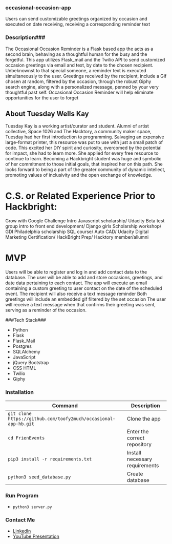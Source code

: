 ### occasional-occasion-app ###

Users can send customizable greetings organized by occasion and executed on date receiving, receiving a corresponding reminder text

### Description###

The Occasional Occasion Reminder is a Flask based app the acts as a second brain,  behaving as a thoughtful human for the busy and the forgetful.  This app utilizes Flask_mail and the Twilio API to send customized occasion greetings via email and text, by date to the chosen recipient.   Unbeknownst to that special someone, a reminder text is executed simultaneously to the user.  Greetings received by the recipient, include a Gif chosen at random, filtered by the occasion,  through the robust Giphy search engine,  along with a personalized message, penned by your very thoughtful past self.    Occasional Occasion Reminder will help eliminate opportunities for the user to forget


## About Tuesday Wells Kay ##
Tuesday Kay is a working artist/curator and student. Alumni of artist collective, Space 1026 and The Hacktory, a community maker space, Tuesday had her first introduction to programming. Salvaging an expensive large-format printer, this resource was put to use with just a small patch of code. This excited her DIY spirit and curiosity, overcomed by the potential for impact, she had to learn more. She applied for every free resource to continue to learn. Becoming a Hackbright student was huge and symbolic of her commitment to those initial goals, that inspired her on this path. She looks forward to being a part of the greater community of dynamic intellect, promoting values of inclusivity and the open exchange of knowledge.

# C.S. or Related Experience Prior to Hackbright: #
Grow with Google Challenge Intro Javascript scholarship/ Udacity Beta test group intro to front end development/ Django girls Scholarship workshop/ GDI Philadelphia scholarship SQL course/ Auto CAD/ Udacity Digital Marketing Certification/ HackBright Prep/ Hacktory member/allumni



# MVP #
Users will be able to register and log in and add contact data to the database.
The user will be able to add and store occasions, greetings, and date data pertaining to each contact.
The app will execute an email containing a  custom greeting to user contact on the date of the scheduled     event.
The recipient will also receive a text message reminder 
Both greetings will include an embedded gif filtered by the set occasion
The user will receive a text message when that confirms their greeting was sent, serving as a reminder of the occasion.


###Tech Stack### 

- Python  
- Flask  
- Flask_Mail  
- Postgres  
- SQLAlchemy  
- JavaScript   
- jQuery Bootstrap 
- CSS HTML 
- Twilio  
- Giphy

### Installation ###


| Command | Description |
| --- | --- |
| `git clone https://github.com/toofy2much/occasional-app-hb.git` | Clone the app |
| `cd FrienEvents` | Enter the correct repository |
| `pip3 install -r requirements.txt` | Install necessary requirements |
| `python3 seed_database.py` | Create database |

### Run Program ###

 - `python3 server.py`

### Contact Me ###

- [LinkedIn](https://www.linkedin.com/in/tuesdayk/)
- [YouTube Presentation](https://https://youtu.be/id6vfbYCPM4)